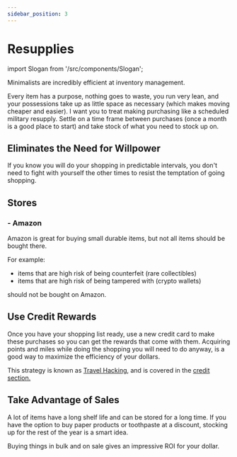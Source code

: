 ```yaml
---
sidebar_position: 3
---
```


# Resupplies

import Slogan from '/src/components/Slogan';

Minimalists are incredibly efficient at inventory management. 

Every item has a purpose, nothing goes to waste, you run very lean, and your possessions take up as little space as necessary (which makes moving cheaper and easier). I want you to treat making purchasing like a scheduled military resupply. Settle on a time frame between purchases (once a month is a good place to start) and take stock of what you need to stock up on. 

## Eliminates the Need for Willpower

If you know you will do your shopping in predictable intervals, you don't need to fight with yourself the other times to resist the temptation of going shopping.

## Stores

### - Amazon

Amazon is great for buying small durable items, but not all items should be bought there. 

For example:
- items that are high risk of being counterfeit (rare collectibles)
- items that are high risk of being tampered with (crypto wallets)

should not be bought on Amazon.

## Use Credit Rewards

Once you have your shopping list ready, use a new credit card to make these purchases so you can get the rewards that come with them. Acquiring points and miles while doing the shopping you will need to do anyway, is a good way to maximize the efficiency of your dollars.

This strategy is known as [Travel Hacking](/credit/travel-hacking.md), and is covered in the [credit section.](/credit/index.md)

## Take Advantage of Sales

A lot of items have a long shelf life and can be stored for a long time. If you have the option to buy paper products or toothpaste at a discount, stocking up for the rest of the year is a smart idea.

Buying things in bulk and on sale gives an impressive ROI for your dollar.

<Slogan/>